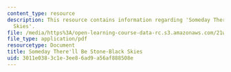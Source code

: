 ```yaml
---
content_type: resource
description: This resource contains information regarding 'Someday There'll Be Stone-Black
  Skies'.
file: /media/https%3A/open-learning-course-data-rc.s3.amazonaws.com/21w-759-writing-science-fiction-spring-2016/3011e0383c1e3ee86ad9a56af888508e_MIT21W_759S16_Someday.pdf
file_type: application/pdf
resourcetype: Document
title: Someday There'll Be Stone-Black Skies
uid: 3011e038-3c1e-3ee8-6ad9-a56af888508e
---
```

